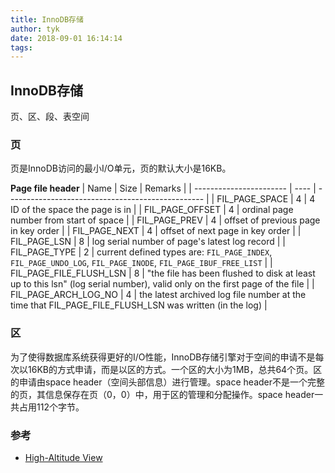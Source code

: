 ```yaml
---
title: InnoDB存储
author: tyk
date: 2018-09-01 16:14:14
tags:
---
```

## InnoDB存储

页、区、段、表空间

### 页

页是InnoDB访问的最小I/O单元，页的默认大小是16KB。


**Page file header**
|          Name           | Size |                       Remarks                    |
| ----------------------- | ---- | ------------------------------------------------- |
| FIL_PAGE_SPACE          | 4    | 4 ID of the space the page is in                   |
| FIL_PAGE_OFFSET         | 4    | ordinal page number from start of space            |
| FIL_PAGE_PREV           | 4    | offset of previous page in key order            |
| FIL_PAGE_NEXT           | 4    | offset of next page in key order                  |
| FIL_PAGE_LSN            | 8    | log serial number of page's latest log record        |
| FIL_PAGE_TYPE           | 2    | current defined types are: `FIL_PAGE_INDEX`, `FIL_PAGE_UNDO_LOG`, `FIL_PAGE_INODE`, `FIL_PAGE_IBUF_FREE_LIST`   |
| FIL_PAGE_FILE_FLUSH_LSN | 8    | "the file has been flushed to disk at least up to this lsn" (log serial number), valid only on the first page of the file |
| FIL_PAGE_ARCH_LOG_NO    | 4    | the latest archived log file number at the time that FIL_PAGE_FILE_FLUSH_LSN was written (in the log)                     |


### 区

为了使得数据库系统获得更好的I/O性能，InnoDB存储引擎对于空间的申请不是每次以16KB的方式申请，而是以区的方式。一个区的大小为1MB，总共64个页。区的申请由space header（空间头部信息）进行管理。space header不是一个完整的页，其信息保存在页（0，0）中，用于区的管理和分配操作。space header一共占用112个字节。


### 参考
- [High-Altitude View](https://dev.mysql.com/doc/internals/en/innodb-page-overview.html)